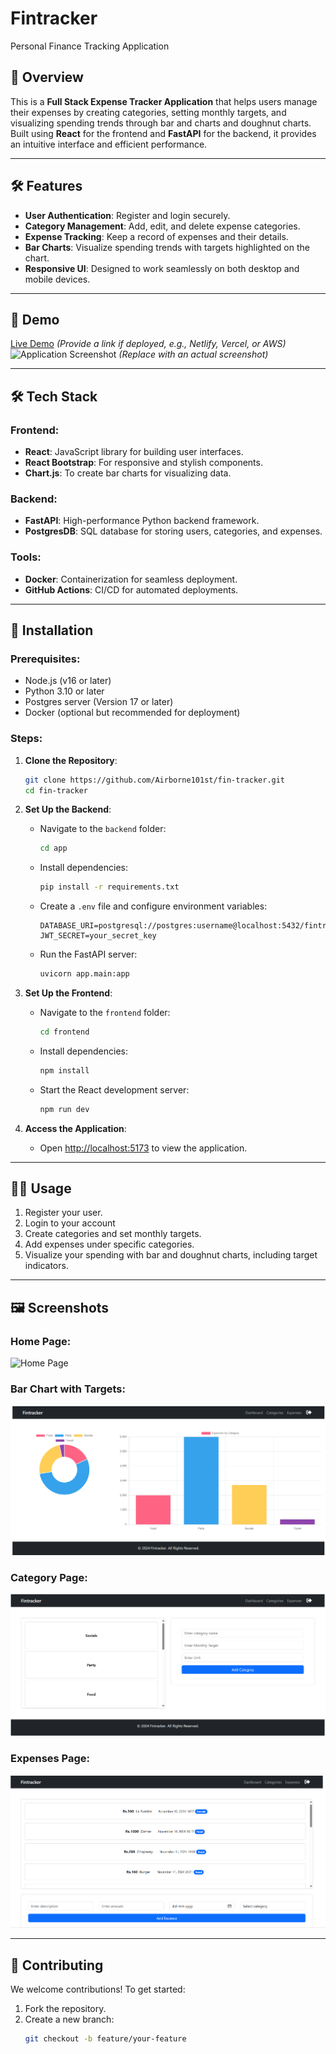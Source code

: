 # Fintracker
Personal Finance Tracking Application


## 🌟 Overview

This is a **Full Stack Expense Tracker Application** that helps users manage their expenses by creating categories, setting monthly targets, and visualizing spending trends through bar and charts and doughnut charts. Built using **React** for the frontend and **FastAPI** for the backend, it provides an intuitive interface and efficient performance.

---

## 🛠️ **Features**

- **User Authentication**: Register and login securely.
- **Category Management**: Add, edit, and delete expense categories.
- **Expense Tracking**: Keep a record of expenses and their details.
- **Bar Charts**: Visualize spending trends with targets highlighted on the chart.
- **Responsive UI**: Designed to work seamlessly on both desktop and mobile devices.

---

## 🚀 **Demo**

[Live Demo](#) *(Provide a link if deployed, e.g., Netlify, Vercel, or AWS)*  
![Application Screenshot](link-to-screenshot.png) *(Replace with an actual screenshot)*

---

## 🛠️ **Tech Stack**

### **Frontend**:
- **React**: JavaScript library for building user interfaces.
- **React Bootstrap**: For responsive and stylish components.
- **Chart.js**: To create bar charts for visualizing data.

### **Backend**:
- **FastAPI**: High-performance Python backend framework.
- **PostgresDB**: SQL database for storing users, categories, and expenses.

### **Tools**:
- **Docker**: Containerization for seamless deployment.
- **GitHub Actions**: CI/CD for automated deployments.

---

## 🔧 **Installation**

### Prerequisites:
- Node.js (v16 or later)
- Python 3.10 or later
- Postgres server (Version 17 or later)
- Docker (optional but recommended for deployment)

### Steps:

1. **Clone the Repository**:
    ```bash
    git clone https://github.com/Airborne101st/fin-tracker.git
    cd fin-tracker
    ```

2. **Set Up the Backend**:
    - Navigate to the `backend` folder:
      ```bash
      cd app
      ```
    - Install dependencies:
      ```bash
      pip install -r requirements.txt
      ```
    - Create a `.env` file and configure environment variables:
      ```env
      DATABASE_URI=postgresql://postgres:username@localhost:5432/fintracker_db
      JWT_SECRET=your_secret_key
      ```
    - Run the FastAPI server:
      ```bash
      uvicorn app.main:app
      ```

3. **Set Up the Frontend**:
    - Navigate to the `frontend` folder:
      ```bash
      cd frontend
      ```
    - Install dependencies:
      ```bash
      npm install
      ```
    - Start the React development server:
      ```bash
      npm run dev
      ```

4. **Access the Application**:
    - Open [http://localhost:5173](http://localhost:5173) to view the application.

---

## 🧑‍💻 **Usage**

1. Register your user.
2. Login to your account
3. Create categories and set monthly targets.
4. Add expenses under specific categories.
5. Visualize your spending with bar and doughnut charts, including target indicators.

---

## 🖼️ **Screenshots**

### Home Page:
![Home Page](link-to-screenshot.png)

### Bar Chart with Targets:
![Bar Chart](fintracker_dashboard.png)

### Category Page:
![Bar Chart](fintracker_category.png)

### Expenses Page:
![Bar Chart](fintracker_expenses.png)

---


## 🤝 **Contributing**

We welcome contributions! To get started:

1. Fork the repository.
2. Create a new branch:
   ```bash
   git checkout -b feature/your-feature

